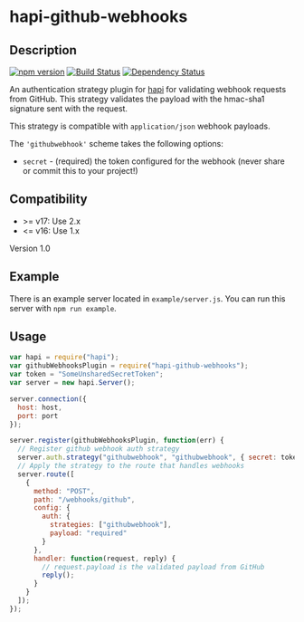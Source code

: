 # hapi-github-webhooks

## Description

[![npm version][npm-image]][npm-url]
[![Build Status][build-image]][build-url]
[![Dependency Status][dependency-image]][dependency-url]

An authentication strategy plugin for [hapi](https://github.com/hapijs/hapi) for validating webhook requests from GitHub. This strategy validates the payload with the hmac-sha1 signature sent with the request.

This strategy is compatible with `application/json` webhook payloads.

The `'githubwebhook'` scheme takes the following options:

* `secret` - (required) the token configured for the webhook (never share or commit this to your project!)

## Compatibility

* \>= v17: Use 2.x
* <= v16: Use 1.x

Version 1.0

## Example

There is an example server located in `example/server.js`. You can run this server with `npm run example`.

## Usage

```javascript
var hapi = require("hapi");
var githubWebhooksPlugin = require("hapi-github-webhooks");
var token = "SomeUnsharedSecretToken";
var server = new hapi.Server();

server.connection({
  host: host,
  port: port
});

server.register(githubWebhooksPlugin, function(err) {
  // Register github webhook auth strategy
  server.auth.strategy("githubwebhook", "githubwebhook", { secret: token });
  // Apply the strategy to the route that handles webhooks
  server.route([
    {
      method: "POST",
      path: "/webhooks/github",
      config: {
        auth: {
          strategies: ["githubwebhook"],
          payload: "required"
        }
      },
      handler: function(request, reply) {
        // request.payload is the validated payload from GitHub
        reply();
      }
    }
  ]);
});
```

[npm-image]: https://badge.fury.io/js/hapi-github-webhooks.svg
[npm-url]: https://npmjs.org/package/hapi-github-webhooks
[build-image]: https://travis-ci.org/mhazy/hapi-github-webhooks.svg?branch=master
[build-url]: https://travis-ci.org/mhazy/hapi-github-webhooks
[dependency-image]: https://david-dm.org/mhazy/hapi-github-webhooks.svg
[dependency-url]: https://david-dm.org/mhazy/hapi-github-webhooks
